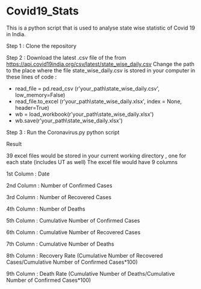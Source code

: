 # Covid19_Stats
This is a python script that is used to analyse state wise statistic of Covid 19 in India.

Step 1 : Clone the repository 

Step 2 : Download the latest .csv file of the from 	https://api.covid19india.org/csv/latest/state_wise_daily.csv
Change the path to the place where the file state_wise_daily.csv is stored in your computer in these lines of code :
- read_file = pd.read_csv (r'your_path\state_wise_daily.csv', low_memory=False)
- read_file.to_excel (r'your_path\state_wise_daily.xlsx', index = None, header=True)
- wb = load_workbook(r'your_path\state_wise_daily.xlsx')
- wb.save(r'your_path\state_wise_daily.xlsx')

Step 3 : Run the Coronavirus.py python script 

Result 

39 excel files would be stored in your current working directory , one for each state (includes UT as well)
The excel file would have 9 columns 

1st Column : Date 

2nd Column : Number of Confirmed Cases 

3rd Column : Number of Recovered Cases 

4th Column : Number of Deaths

5th Column : Cumulative Number of Confirmed Cases

6th Column : Cumulative Number of Recovered Cases

7th Column : Cumulative Number of Deaths 

8th Column : Recovery Rate (Cumulative Number of Recovered Cases/Cumulative Number of Confirmed Cases*100)

9th Column : Death Rate (Cumulative Number of Deaths/Cumulative Number of Confirmed Cases*100)
